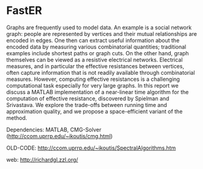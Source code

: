 FastER
======

Graphs are frequently used to model data. An example is a social network graph: people are represented by vertices and their mutual relationships are encoded in edges. One then can  extract useful information about the encoded data by measuring various combinatorial quantities;  traditional examples include shortest paths or graph cuts. On the other hand, graph themselves can be viewed as a resistive electrical networks. Electrical measures, and in particular the effective resistances between vertices, often capture information that is not readily available through combinatorial measures. However, computing effective resistances is a challenging computational task especially for very large graphs. In this report we discuss a MATLAB implementation of a near-linear time algorithm for the computation of effective resistance, discovered by Spielman and Srivastava. We explore the trade-offs between running time and approximation quality, and we propose a space-efficient variant of the method.

Dependencies: MATLAB, CMG-Solver (http://ccom.uprrp.edu/~ikoutis/cmg.html)

OLD-CODE: http://ccom.uprrp.edu/~ikoutis/SpectralAlgorithms.htm

web: http://richardgl.zzl.org/
